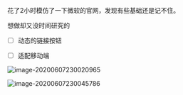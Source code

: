 花了2小时模仿了一下微软的官网，发现有些基础还是记不住。

想做却又没时间研究的

- [ ] 动态的链接按钮
- [ ] 适配移动端



![image-20200607230020965](md_img/image-20200607230020965.png)

![image-20200607230045786](md_img/image-20200607230045786.png)
